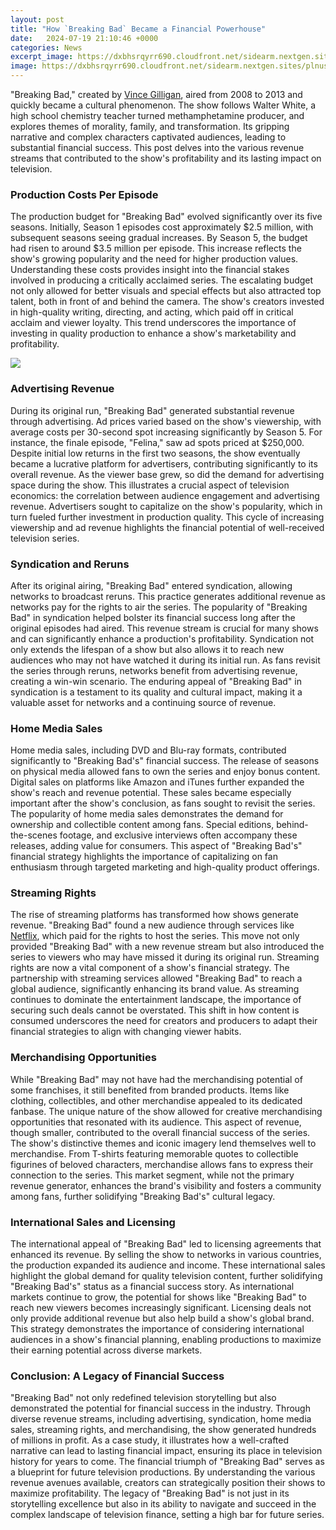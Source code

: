 ```yaml
---
layout: post
title: "How `Breaking Bad` Became a Financial Powerhouse"
date:   2024-07-19 21:10:46 +0000
categories: News
excerpt_image: https://dxbhsrqyrr690.cloudfront.net/sidearm.nextgen.sites/plnusealions.com/images/responsive_2023/default_image.png
image: https://dxbhsrqyrr690.cloudfront.net/sidearm.nextgen.sites/plnusealions.com/images/responsive_2023/default_image.png
---
```


"Breaking Bad," created by [Vince Gilligan](https://more.io.vn/en/Vince_Gilligan), aired from 2008 to 2013 and quickly became a cultural phenomenon. The show follows Walter White, a high school chemistry teacher turned methamphetamine producer, and explores themes of morality, family, and transformation. Its gripping narrative and complex characters captivated audiences, leading to substantial financial success. This post delves into the various revenue streams that contributed to the show's profitability and its lasting impact on television.
### Production Costs Per Episode
The production budget for "Breaking Bad" evolved significantly over its five seasons. Initially, Season 1 episodes cost approximately $2.5 million, with subsequent seasons seeing gradual increases. By Season 5, the budget had risen to around $3.5 million per episode. This increase reflects the show's growing popularity and the need for higher production values. Understanding these costs provides insight into the financial stakes involved in producing a critically acclaimed series.
The escalating budget not only allowed for better visuals and special effects but also attracted top talent, both in front of and behind the camera. The show's creators invested in high-quality writing, directing, and acting, which paid off in critical acclaim and viewer loyalty. This trend underscores the importance of investing in quality production to enhance a show's marketability and profitability.

![](https://dxbhsrqyrr690.cloudfront.net/sidearm.nextgen.sites/plnusealions.com/images/responsive_2023/default_image.png)
### Advertising Revenue
During its original run, "Breaking Bad" generated substantial revenue through advertising. Ad prices varied based on the show's viewership, with average costs per 30-second spot increasing significantly by Season 5. For instance, the finale episode, "Felina," saw ad spots priced at $250,000. Despite initial low returns in the first two seasons, the show eventually became a lucrative platform for advertisers, contributing significantly to its overall revenue.
As the viewer base grew, so did the demand for advertising space during the show. This illustrates a crucial aspect of television economics: the correlation between audience engagement and advertising revenue. Advertisers sought to capitalize on the show's popularity, which in turn fueled further investment in production quality. This cycle of increasing viewership and ad revenue highlights the financial potential of well-received television series.
### Syndication and Reruns
After its original airing, "Breaking Bad" entered syndication, allowing networks to broadcast reruns. This practice generates additional revenue as networks pay for the rights to air the series. The popularity of "Breaking Bad" in syndication helped bolster its financial success long after the original episodes had aired. This revenue stream is crucial for many shows and can significantly enhance a production's profitability.
Syndication not only extends the lifespan of a show but also allows it to reach new audiences who may not have watched it during its initial run. As fans revisit the series through reruns, networks benefit from advertising revenue, creating a win-win scenario. The enduring appeal of "Breaking Bad" in syndication is a testament to its quality and cultural impact, making it a valuable asset for networks and a continuing source of revenue.
### Home Media Sales
Home media sales, including DVD and Blu-ray formats, contributed significantly to "Breaking Bad's" financial success. The release of seasons on physical media allowed fans to own the series and enjoy bonus content. Digital sales on platforms like Amazon and iTunes further expanded the show's reach and revenue potential. These sales became especially important after the show's conclusion, as fans sought to revisit the series.
The popularity of home media sales demonstrates the demand for ownership and collectible content among fans. Special editions, behind-the-scenes footage, and exclusive interviews often accompany these releases, adding value for consumers. This aspect of "Breaking Bad's" financial strategy highlights the importance of capitalizing on fan enthusiasm through targeted marketing and high-quality product offerings.
### Streaming Rights
The rise of streaming platforms has transformed how shows generate revenue. "Breaking Bad" found a new audience through services like [Netflix](https://more.io.vn/en/Netflix), which paid for the rights to host the series. This move not only provided "Breaking Bad" with a new revenue stream but also introduced the series to viewers who may have missed it during its original run. Streaming rights are now a vital component of a show's financial strategy.
The partnership with streaming services allowed "Breaking Bad" to reach a global audience, significantly enhancing its brand value. As streaming continues to dominate the entertainment landscape, the importance of securing such deals cannot be overstated. This shift in how content is consumed underscores the need for creators and producers to adapt their financial strategies to align with changing viewer habits.
### Merchandising Opportunities
While "Breaking Bad" may not have had the merchandising potential of some franchises, it still benefited from branded products. Items like clothing, collectibles, and other merchandise appealed to its dedicated fanbase. The unique nature of the show allowed for creative merchandising opportunities that resonated with its audience. This aspect of revenue, though smaller, contributed to the overall financial success of the series.
The show's distinctive themes and iconic imagery lend themselves well to merchandise. From T-shirts featuring memorable quotes to collectible figurines of beloved characters, merchandise allows fans to express their connection to the series. This market segment, while not the primary revenue generator, enhances the brand's visibility and fosters a community among fans, further solidifying "Breaking Bad's" cultural legacy.
### International Sales and Licensing
The international appeal of "Breaking Bad" led to licensing agreements that enhanced its revenue. By selling the show to networks in various countries, the production expanded its audience and income. These international sales highlight the global demand for quality television content, further solidifying "Breaking Bad's" status as a financial success story.
As international markets continue to grow, the potential for shows like "Breaking Bad" to reach new viewers becomes increasingly significant. Licensing deals not only provide additional revenue but also help build a show's global brand. This strategy demonstrates the importance of considering international audiences in a show's financial planning, enabling productions to maximize their earning potential across diverse markets.
### Conclusion: A Legacy of Financial Success
"Breaking Bad" not only redefined television storytelling but also demonstrated the potential for financial success in the industry. Through diverse revenue streams, including advertising, syndication, home media sales, streaming rights, and merchandising, the show generated hundreds of millions in profit. As a case study, it illustrates how a well-crafted narrative can lead to lasting financial impact, ensuring its place in television history for years to come.
The financial triumph of "Breaking Bad" serves as a blueprint for future television productions. By understanding the various revenue avenues available, creators can strategically position their shows to maximize profitability. The legacy of "Breaking Bad" is not just in its storytelling excellence but also in its ability to navigate and succeed in the complex landscape of television finance, setting a high bar for future series.